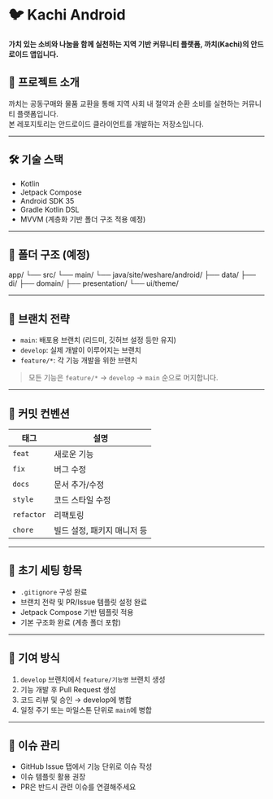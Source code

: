 # 🐦 Kachi Android

**가치 있는 소비와 나눔을 함께 실천하는 지역 기반 커뮤니티 플랫폼, 까치(Kachi)의 안드로이드 앱입니다.**

## 🧭 프로젝트 소개

까치는 공동구매와 물품 교환을 통해 지역 사회 내 절약과 순환 소비를 실현하는 커뮤니티 플랫폼입니다.  
본 레포지토리는 안드로이드 클라이언트를 개발하는 저장소입니다.

---

## 🛠 기술 스택

- Kotlin
- Jetpack Compose
- Android SDK 35
- Gradle Kotlin DSL
- MVVM (계층화 기반 폴더 구조 적용 예정)

---

## 📁 폴더 구조 (예정)
app/
└── src/
└── main/
└── java/site/weshare/android/
├── data/
├── di/
├── domain/
├── presentation/
└── ui/theme/

---

## 🧃 브랜치 전략

- `main`: 배포용 브랜치 (리드미, 깃허브 설정 등만 유지)
- `develop`: 실제 개발이 이루어지는 브랜치
- `feature/*`: 각 기능 개발을 위한 브랜치

> 모든 기능은 `feature/*` → `develop` → `main` 순으로 머지합니다.

---

## 📝 커밋 컨벤션

| 태그 | 설명 |
|------|------|
| `feat` | 새로운 기능 |
| `fix` | 버그 수정 |
| `docs` | 문서 추가/수정 |
| `style` | 코드 스타일 수정 |
| `refactor` | 리팩토링 |
| `chore` | 빌드 설정, 패키지 매니저 등 |

---

## 📌 초기 세팅 항목

- `.gitignore` 구성 완료
- 브랜치 전략 및 PR/Issue 템플릿 설정 완료
- Jetpack Compose 기반 템플릿 적용
- 기본 구조화 완료 (계층 폴더 포함)

---

## 🤝 기여 방식

1. `develop` 브랜치에서 `feature/기능명` 브랜치 생성
2. 기능 개발 후 Pull Request 생성
3. 코드 리뷰 및 승인 → develop에 병합
4. 일정 주기 또는 마일스톤 단위로 `main`에 병합

---

## 🐛 이슈 관리

- GitHub Issue 탭에서 기능 단위로 이슈 작성
- 이슈 템플릿 활용 권장
- PR은 반드시 관련 이슈를 연결해주세요
